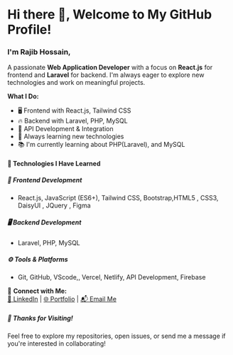 # Hi there 👋, Welcome to My GitHub Profile!
###  I'm Rajib Hossain,
A passionate **Web Application Developer** with a focus on **React.js** for frontend and **Laravel** for backend. I'm always eager to explore new technologies and work on meaningful projects.

**What I Do:**  
- 🖥️ Frontend with React.js, Tailwind CSS  
- 🔥 Backend with Laravel, PHP, MySQL 
- 📡 API Development & Integration  
- 🎯 Always learning new technologies  
- 📚 I'm currently learning about PHP(Laravel), and MySQL 

#### 🚀 Technologies I Have Learned

##### 🔧 **Frontend Development**  
- React.js, JavaScript (ES6+), Tailwind CSS, Bootstrap,HTML5 , CSS3, DaisyUI , JQuery , Figma

##### 🖥️ **Backend Development**  
- Laravel, PHP, MySQL

##### ⚙️ **Tools & Platforms**  
- Git, GitHub, VScode,, Vercel, Netlify, API Development,  Firebase



🔗 **Connect with Me:**  
[💼 LinkedIn](https://www.linkedin.com/in/rajibhossainimran) | [🌐 Portfolio](https://rajibhossain.netlify.app/) | [📬 Email Me](mailto:rajibhossainimran@email.com)  


##### 🔔 **Thanks for Visiting!**  
Feel free to explore my repositories, open issues, or send me a message if you're interested in collaborating!





